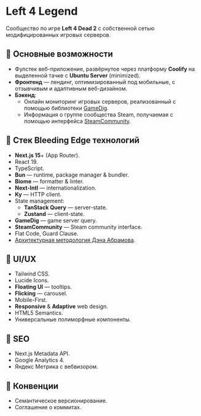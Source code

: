 # Left 4 Legend

Сообщество по игре **Left 4 Dead 2** с собственной сетью модифицированных игровых серверов.

## 🔑 Основные возможности

- Фулстек веб-приложение, развёрнутое через платформу **Coolify** на выделенной тачке с **Ubuntu Server** (minimized).
- **Фронтенд** — лендинг, оптимизированный под мобильные, с отзывчивым и адаптивным веб-дизайном.
- **Бэкенд**:
    - Онлайн мониторинг игровых серверов, реализованный с помощью
      библиотеки [GameDig](https://github.com/gamedig/node-gamedig).
    - Информация о группе сообщества Steam, получаемая с
      помощью интерфейса [SteamCommunity](https://github.com/DoctorMcKay/node-steamcommunity).

## 🚀 Стек Bleeding Edge технологий

- **Next.js 15**+ (App Router).
- React 19.
- TypeScript.
- **Bun** — runtime, package manager & bundler.
- **Biome** — formatter & linter.
- **Next-Intl** — internationalization.
- **Ky** — HTTP client.
- State management:
    - **TanStack Query** — server-state.
    - **Zustand** — client-state.
- **GameDig** — game server query.
- **SteamCommunity** — Steam community interface.
- Flat Code, Guard Clause.
- [Архитектурная методология Дэна Абрамова](https://react-file-structure.surge.sh).

## 🎨 UI/UX

- Tailwind CSS.
- Lucide Icons.
- **Floating UI** — tooltips.
- **Flicking** — carousel.
- Mobile-First.
- **Responsive** & **Adaptive** web design.
- HTML5 Semantics.
- Универсальные полиморфные компоненты.

## 🔎 SEO

- Next.js Metadata API.
- Google Analytics 4.
- Яндекс Метрика с вебвизором.

## 🤝 Конвенции

- Семантическое версионирование.
- Соглашение о коммитах.